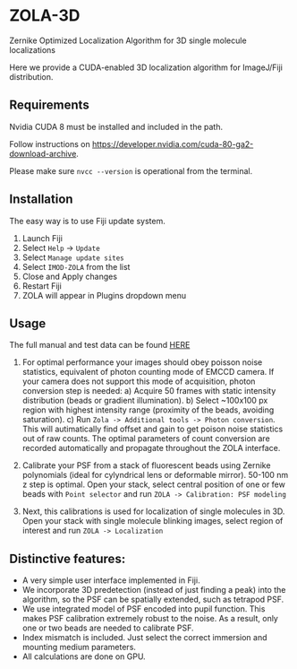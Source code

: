 # ZOLA-3D
Zernike Optimized Localization Algorithm for 3D single molecule localizations

Here we provide a CUDA-enabled 3D localization algorithm for ImageJ/Fiji distribution. 

## Requirements

Nvidia CUDA 8 must be installed and included in the path. 

Follow instructions on https://developer.nvidia.com/cuda-80-ga2-download-archive. 

Please make sure `nvcc --version` is operational from the terminal.

## Installation

The easy way is to use Fiji update system. 
1. Launch Fiji
2. Select `Help` -> `Update`
3. Select `Manage update sites`
4. Select `IMOD-ZOLA` from the list
5. Close and Apply changes
6. Restart Fiji
7. ZOLA will appear in Plugins dropdown menu


## Usage

The full manual and test data can be found [HERE](https://www.dropbox.com/sh/5h4kz7ruuv3iw0b/AAD4JSNIT-L17mVr1EqMi2WRa?dl=0)

1. For optimal performance your images should obey poisson noise statistics, equivalent of photon counting mode of EMCCD camera. If your camera does not support this mode of acquisition, photon conversion step is needed:
a) Acquire 50 frames with static intensity distribution (beads or gradient illumination). 
b) Select ~100x100 px region with highest intensity range (proximity of the beads, avoiding saturation). 
c) Run `Zola -> Additional tools -> Photon conversion`. This will autimatically find offset and gain to get poison noise statistics out of raw counts. The optimal parameters of count conversion are recorded automatically and propagate throughout the ZOLA interface.

2. Calibrate your PSF from a stack of fluorescent beads using Zernike polynomials (ideal for cylyndrical lens or deformable mirror). 50-100 nm z step is optimal.
Open your stack, select central position of one or few beads with `Point selector` and run `ZOLA -> Calibration: PSF modeling`

3. Next, this calibrations is used for localization of single molecules in 3D. 
Open your stack with single molecule blinking images, select region of interest and run `ZOLA -> Localization`

## Distinctive features:

* A very simple user interface implemented in Fiji.
* We incorporate 3D predetection (instead of just finding a peak) into the algorithm, so the PSF can be spatially extended, such as tetrapod PSF.
* We use integrated model of PSF encoded into pupil function. This makes PSF calibration extremely robust to the noise. As a result, only one or two beads are needed to calibrate PSF.
* Index mismatch is included. Just select the correct immersion and mounting medium parameters.
* All calculations are done on GPU.


